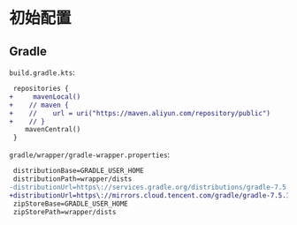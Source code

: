 # 初始配置
## Gradle
`build.gradle.kts`:
```diff
 repositories {
+     mavenLocal()
+    // maven {
+    //    url = uri("https://maven.aliyun.com/repository/public")
+    // }
    mavenCentral()
 }
```

`gradle/wrapper/gradle-wrapper.properties`:
```diff
 distributionBase=GRADLE_USER_HOME
 distributionPath=wrapper/dists
-distributionUrl=https\://services.gradle.org/distributions/gradle-7.5.1-bin.zip
+distributionUrl=https\://mirrors.cloud.tencent.com/gradle/gradle-7.5.1-bin.zip
 zipStoreBase=GRADLE_USER_HOME
 zipStorePath=wrapper/dists
```
